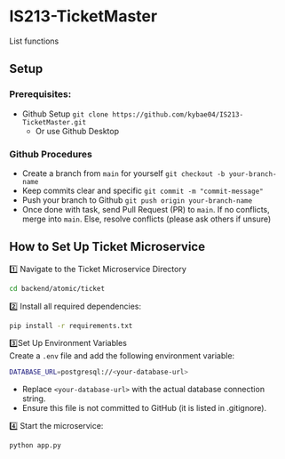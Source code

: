 # IS213-TicketMaster
List functions

## Setup
### Prerequisites:
- Github Setup `git clone https://github.com/kybae04/IS213-TicketMaster.git`
    - Or use Github Desktop

 ### Github Procedures
- Create a branch from `main` for yourself `git checkout -b your-branch-name`
- Keep commits clear and specific `git commit -m "commit-message"`
- Push your branch to Github `git push origin your-branch-name`
- Once done with task, send Pull Request (PR) to `main`. If no conflicts, merge into `main`. Else, resolve conflicts (please ask others if unsure)

## How to Set Up Ticket Microservice
1️⃣ Navigate to the Ticket Microservice Directory
```bash
cd backend/atomic/ticket
```

2️⃣ Install all required dependencies:
```bash
pip install -r requirements.txt
```

3️⃣Set Up Environment Variables  
Create a `.env` file and add the following environment variable:
```bash
DATABASE_URL=postgresql://<your-database-url>
```
- Replace `<your-database-url>` with the actual database connection string.
- Ensure this file is not committed to GitHub (it is listed in .gitignore).

4️⃣ Start the microservice:
```bash
python app.py
```
